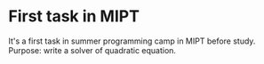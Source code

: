 # First task in MIPT
It's a first task in summer programming camp in MIPT before study.
Purpose: write a solver of quadratic equation.
